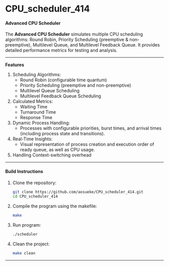 # CPU_scheduler_414
#### **Advanced CPU Scheduler**
The **Advanced CPU Scheduler** simulates multiple CPU scheduling algorithms: Round Robin, Priority Scheduling (preemptive & non-preemptive), Multilevel Queue, and Multilevel Feedback Queue. It provides detailed performance metrics for testing and analysis.

---
**Features**
1. Scheduling Algorithms:
   - Round Robin (configurable time quantum)
   - Priority Scheduling (preemptive and non-preemptive)
   - Multilevel Queue Scheduling
   - Multilevel Feedback Queue Scheduling
2. Calculated Metrics:
   - Waiting Time
   - Turnaround Time
   - Response Time
3. Dynamic Process Handling:
   - Processes with configurable priorities, burst times, and arrival times (including process state and transitions).
4. Real-Time Insights:
   - Visual representation of process creation and execution order of ready queue, as well as CPU usage.
5. Handling Context-switching overhead
---

#### **Build Instructions**

1. Clone the repository:
   ```bash
   git clone https://github.com/aosueke/CPU_scheduler_414.git
   cd CPU_scheduler_414
   ```

2. Compile the program using the makefile:
   ```bash
   make
   ```

3. Run program:
   ```bash
   ./scheduler
   ```

4. Clean the project:
   ```bash
   make clean
   ```

---
